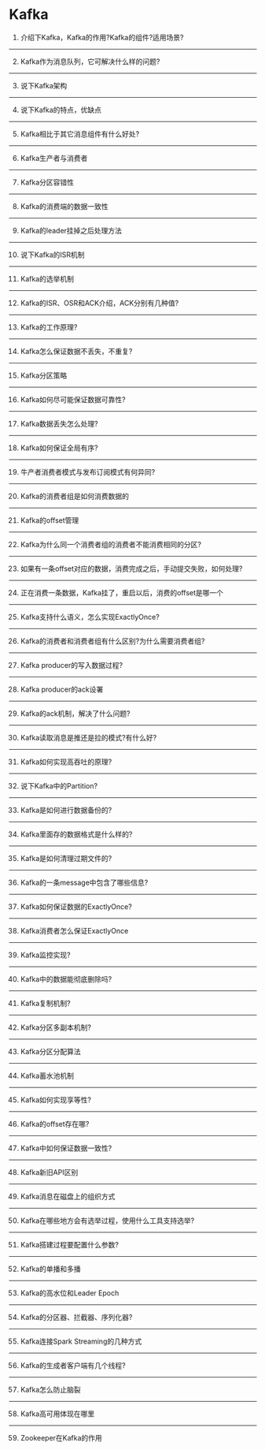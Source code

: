# Kafka
1. 介绍下Kafka，Kafka的作用?Kafka的组件?适用场景?
___
2. Kafka作为消息队列，它可解决什么样的问题?
___
3. 说下Kafka架构
___
4. 说下Kafka的特点，优缺点
___
5. Kafka相比于其它消息组件有什么好处?
___
6. Kafka生产者与消费者
___
7. Kafka分区容错性
___
8. Kafka的消费端的数据一致性
___
9. Kafka的leader挂掉之后处理方法
___
10. 说下Kafka的ISR机制
___
11. Kafka的选举机制
___
12. Kafka的ISR、OSR和ACK介绍，ACK分别有几种值?
___
13. Kafka的工作原理?
___
14. Kafka怎么保证数据不丢失，不重复?
___
15. Kafka分区策略
___
16. Kafka如何尽可能保证数据可靠性?
___
17. Kafka数据丢失怎么处理?
___
18. Kafka如何保证全局有序?
___
19. 牛产者消费者模式与发布订阅模式有何异同?
___
20. Kafka的消费者组是如何消费数据的
___
21. Kafka的offset管理
___
22. Kafka为什么同一个消费者组的消费者不能消费相同的分区?
___
23. 如果有一条offset对应的数据，消费完成之后，手动提交失败，如何处理?
___
24. 正在消费一条数据，Kafka挂了，重启以后，消费的offset是哪一个
___
25. Kafka支持什么语义，怎么实现ExactlyOnce?
___
26. Kafka的消费者和消费者组有什么区别?为什么需要消费者组?
___
27. Kafka producer的写入数据过程?
___
28. Kafka producer的ack设署
___
29. Kafka的ack机制，解决了什么问题?
___
30. Kafka读取消息是推还是拉的模式?有什么好?
___
31. Kafka如何实现高吞吐的原理?
___
32. 说下Kafka中的Partition?
___
33. Kafka是如何进行数据备份的?
___
34. Kafka里面存的数据格式是什么样的?
___
35. Kafka是如何清理过期文件的?
___
36. Kafka的一条message中包含了哪些信息?
___
37. Kafka如何保证数据的ExactlyOnce?
___
38. Kafka消费者怎么保证ExactlyOnce
___
39. Kafka监控实现?
___
40. Kafka中的数据能彻底删除吗?
___
41. Kafka复制机制?
___
42. Kafka分区多副本机制?
___
43. Kafka分区分配算法
___
44. Kafka蓄水池机制
___
45. Kafka如何实现享等性?
___
46. Kafka的offset存在哪?
___
47. Kafka中如何保证数据一致性?
___
48. Kafka新旧API区别
___
49. Kafka消息在磁盘上的组织方式
___
50. Kafka在哪些地方会有选举过程，使用什么工具支持选举?
___
51. Kafka搭建过程要配置什么参数?
___
52. Kafka的单播和多播
___
53. Kafka的高水位和Leader Epoch
___
54. Kafka的分区器、拦截器、序列化器?
___
55. Kafka连接Spark Streaming的几种方式
___
56. Kafka的生成者客户端有几个线程?
___
57. Kafka怎么防止脑裂
___
58. Kafka高可用体现在哪里
___
59. Zookeeper在Kafka的作用
